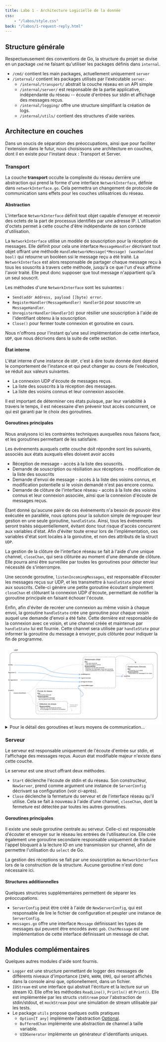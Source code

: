 ```yaml
---
title: Labo 1 - Architecture Logicielle de la donnée
css:
    - "/labos/style.css"
back: "/labos/1-request-reply.html"
---
```


## Structure générale

Respectueusement des conventions de Go, la structure du projet se divise en un package `cmd` ne faisant qu'utiliser les packages définis dans `internal`.

- `/cmd/` contient les main packages, actuellement uniquement `server`
- `/internal/` contient les packages utilisés par l'exécutable `server`.
  - `/internal/transport/` abstrait la couche réseau en un API simple
  - `/internal/server/` est responsable de la partie applicative, indépendante du réseau -- écoute d'entrées sur stdin et affichage des messages reçus.
  - `/internal/logging/` offre une structure simplifiant la création de logs.
  - `/internal/utils/` contient des structures d'aide variées.

## Architecture en couches

Dans un soucis de séparation des préoccupations, ainsi que pour faciliter l'extension dans le futur, nous choisissons une architecture en couches, dont il en existe pour l'instant deux : Transport et Server.

### Transport

La couche **transport** occulte la complexité du réseau derrière une abstraction qui prend la forme d'une interface `NetworkInterface`, définie dans `networkInterface.go`. Cela permettra un changement de protocole de communication sans effets pour les couches utilisatrices du réseau.

#### Abstraction

L'interface `NetworkInterface` définit tout objet capable d'envoyer et recevoir des octets de la part de processus identifiés par une adresse IP. L'utilisation d'octets permet à cette couche d'être indépendante de son contexte d'utilisation.

La `NetworkInterface` utilise un modèle de souscription pour la réception de messages. Elle définit pour cela une interface `MessageHandler` décrivant tout objet offrant une méthode `HandleNetworkMessage(*Message) (wasHanlded bool)` qui retourne un booléen ssi le message reçu a été traité. La `NetworkInterface` est alors responsable de partager chaque message reçu à tous les souscrits à travers cette méthode, jusqu'à ce que l'un d'eux affirme l'avoir traité. Elle peut donc supposer que tout message n'appartient qu'à un seul souscrit.

Les méthodes d'une `NetworkInterface` sont les suivantes :

  - `Send(addr Address, payload []byte) error`.
  - `RegisterHandler(MessageHandler) HandlerId` pour souscrire un `MessageHandler`.
  - `UnregisterHandler(HandlerId)` pour résilier une souscription à l'aide de l'identifiant obtenu à la souscription.
  - `Close()` pour fermer toute connexion et goroutine en cours.

Nous n'offrons pour l'instant qu'une seul implémentation de cette interface, `UDP`, que nous décrivons dans la suite de cette section.

#### État interne

L'état interne d'une instance de `UDP`, c'est à dire toute donnée dont dépend le comportement de l'instance et qui peut changer au cours de l'exécution, se réduit aux valeurs suivantes.

- La connexion UDP d'écoute de messages reçus.
- La liste des souscrits à la réception des messages.
- La liste des voisins connus et leur connexion associée.

Il est important de déterminer ces états puisque, par leur variabilité à travers le temps, il est nécessaire d'en prévenir tout accès concurrent, ce qui est garanti par le choix des goroutines.

#### Goroutines principales

Nous analysons ici les contraintes techniques auxquelles nous faisons face, et les goroutines permettant de les satisfaire.

Les événements auxquels cette couche doit répondre sont les suivants, associés aux états auxquels elles doivent avoir accès

- Réception de message - accès à la liste des souscrits.
- Demande de souscription ou résiliation aux réceptions - modification de la liste des souscrits
- Demande d'envoi de message - accès à la liste des voisins connus, et modification potentielle si le voisin demandé n'est pas encore connu.
- Demande de clôture de l'interface réseau - accès à la liste des voisins connus et leur connexion associée, ainsi que la connexion d'écoute de messages reçus.

Étant donné qu'aucune paire de ces événements n'a besoin de pouvoir être exécutée en parallèle, nous optons pour la solution simple de regrouper leur gestion en une seule goroutine, `handleState`. Ainsi, tous les événements seront traités séquentiellement, évitant donc tout risque d'accès concurrent aux variables d'état. Afin d'éviter toute erreur lors de l'implémentation, ces variables d'état sont locales à la goroutine, et non des attributs de la struct `UDP`.

La gestion de la clôture de l'interface réseau se fait à l'aide d'une unique channel, `closeChan`, qui sera clôturée au moment d'une demande de clôture. Elle pourra ainsi être surveillée par toutes les goroutines pour détecter leur nécessité de s'interrompre.

Une seconde goroutine, `listenIncomingMessages`, est responsable d'écouter les messages reçus sur UDP, et les transmettre à `handleState` pour envoi aux souscrits. Celle-ci génère une petite goroutine écoutant simplement `closeChan` et clôturant la connexion UDP d'écoute, permettant de notifier la goroutine principale en faisant échouer l'écoute.

Enfin, afin d'éviter de recréer une connexion au même voisin à chaque envoi, la goroutine `handleState` crée une goroutine pour chaque voisin auquel une demande d'envoi a été faite. Cette dernière est responsable de la connexion avec ce voisin, et une channel créée et maintenue par `handleState` lui est fournie. Cette channel sera utilisée par `handleState` pour informer la goroutine du message à envoyer, puis clôturée pour indiquer la fin de programme.

<img src="/labos/imgs/1-udp.png"/>

<details>
<summary>
Pour le détail des goroutines et leurs moyens de communication...
</summary>

Il existe donc trois goroutines principales communiquant par channels.

- `handleSends` est responsable d'envoyer des messages à une connexion donnée. Une nouvelle est donc créée pour chaque nouvelle connexion. Elles réagissent aux événements suivants :
  - Demandes d'envoi sur la connexion correspondante (reçues sur `sendChan chan []byte`).
  - Clôture de la channel `sendChan` comme un signal de fin d'exécution de la goroutine.
- `handleState` est la goroutine principale et maintient la liste des souscrits et des voisins connus. Elle réagit aux événements suivants :
  - Demande d'envoi de bytes à un voisin donné (reçues sur `sendRequests chan struct{Address, []byte}`). Crée alors une instance de `handleSends` associée à ce voisin, et lui transmet la demande.
  - Demande de souscription d'un handler (reçues sur `registrations chan struct{HandlerId, MessageHandler}`, où `HandlerId` est un alias d'`uint32` et `MessageHandler` est tel que défini plus tôt).
  - Demande de résiliation d'un handler (reçues sur `unregistrations chan HandlerId`)
  - Notification de réception de message (reçues sur `receivedMessages chan Message`). Transmet alors le message reçu aux handlers souscrits.
  - Demande de fin d'exécution de la goroutine (reçue par la clôture d'une channel `closeChan`). Transmet alors la clôture à toutes les goroutines `handleSends` en clôturant leur channel `sendChan`.
- `listenIncomingMessages` est responsable de la réception de messages. Elle réagit aux événements suivants :
  - Réception de messages par la connexion UDP, qu'elle transmet ensuite à `handleState` par la channel `receivedMessages`
  - Clôture de la channel `closeChan` pour clôturer la connexion UDP et donc la réception de messages.


</details>

### Serveur

Le serveur est responsable uniquement de l'écoute d'entrée sur stdin, et l'affichage des messages reçus. Aucun état modifiable majeur n'existe dans cette couche.

Le serveur est une struct offrant deux méthodes.

- `Start` déclenche l'écoute de stdin et du réseau. Son constructeur, `NewServer`, prend comme argument une instance de `ServerConfig` décrivant sa configuration (voir ci-après).
- `Close` déclenche la fermeture du serveur et de l'interface réseau qu'il utilise. Cela se fait à nouveau à l'aide d'une channel, `closeChan`, dont la fermeture est détectée par toutes les autres goroutines.

#### Goroutines principales

Il existe une seule goroutine centrale au serveur. Celle-ci est responsable d'écouter et envoyer sur le réseau les entrées de l'utilisateur.ice. Elle crée également une goroutine secondaire responsable uniquement de traduire l'appel bloquant à la lecture IO en une transmission sur channel, afin de permettre l'utilisation du `select` de Go.

La gestion des réceptions se fait par une souscription au `NetworkInterface` lors de la construction de la structure. Aucune goroutine n'est donc nécessaire ici.

#### Structures additionnelles

Quelques structures supplémentaires permettent de séparer les préoccupations.

- `ServerConfig` peut être créé à l'aide de `NewServerConfig`, qui est responsable de lire le fichier de configuration et peupler une instance de `ServerConfig`.
- `messages.go` offre une interface `Message` définissant les types de messages qui peuvent être encodés avec `gob`. `ChatMessage` est une implémentation de cette interface définissant un message de chat.

## Modules complémentaires

Quelques autres modules d'aide sont fournis.

- `Logger` est une structure permettant de logger des messages de différents niveaux d'importance (`INFO`, `WARN`, `ERR`), qui seront affichés dans la console ainsi que, optionellement, dans un fichier.
- `IOStream` est une interface qui abstrait l'écriture et la lecture sur un stream IO. Elle offre les méthodes `ReadLine()`, `Println()` et `Print()`. Elle est implémentée par les structs `stdStream` pour l'abstraction de stdin/stdout, et `mockStream` pour une simulation de stream utilisable par les tests.
- Le package `utils` propose quelques outils pratiques
  - `Option[T any]` implémente l'abstraction [Optional](https://www.codeproject.com/Articles/17607/The-Option-Pattern).
  - `BufferedChan` implémente une abstraction de channel à taille variable.
  - `UIDGenerator` implémente un générateur d'identifiants uniques.